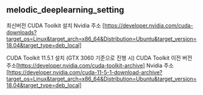 ## melodic_deeplearning_setting

최신버전 CUDA Toolkit 설치
Nvidia 주소 [https://developer.nvidia.com/cuda-downloads?target_os=Linux&target_arch=x86_64&Distribution=Ubuntu&target_version=18.04&target_type=deb_local]


CUDA Toolkit 11.5.1 설치 (GTX 3060 기준으로 진행 시)
CUDA Toolkit 이전 버전 주소[https://developer.nvidia.com/cuda-toolkit-archive]
Nvidia 주소 [https://developer.nvidia.com/cuda-11-5-1-download-archive?target_os=Linux&target_arch=x86_64&Distribution=Ubuntu&target_version=18.04&target_type=deb_local]

